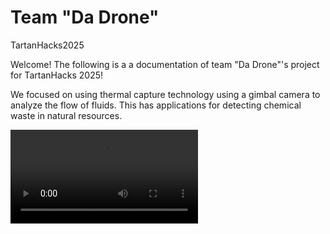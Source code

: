 # Team "Da Drone"
TartanHacks2025

Welcome! The following is a a documentation of team "Da Drone"'s project for TartanHacks 2025! 

We focused on using thermal capture technology using a gimbal camera to analyze the flow of fluids. This has applications for detecting chemical waste in natural resources.

<video src="thermal_videos/Flow.mp4"></video>
